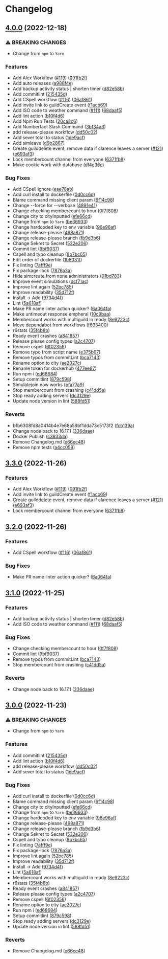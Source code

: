 # Changelog

## [4.0.0](https://github.com/StanislavKysela/Clarence-Bot/compare/v3.3.0...v4.0.0) (2022-12-18)


### ⚠ BREAKING CHANGES

* Change from `npm` to `Yarn`

### Features

* Add Alex Workflow ([#119](https://github.com/StanislavKysela/Clarence-Bot/issues/119)) ([091fb2f](https://github.com/StanislavKysela/Clarence-Bot/commit/091fb2f109a12cf72347008369032fdf96cf2677))
* Add auto releases ([a988f4e](https://github.com/StanislavKysela/Clarence-Bot/commit/a988f4e8c6168d48f45af2ca4b9ddcb158543568))
* Add backup activity status | shorten timer ([d82e58b](https://github.com/StanislavKysela/Clarence-Bot/commit/d82e58b1e379bb20eba2b736062152bc681d40a3))
* Add commitlint ([215435d](https://github.com/StanislavKysela/Clarence-Bot/commit/215435d10e54549023f67ed2f12842274fe1c81e))
* Add CSpell workflow ([#116](https://github.com/StanislavKysela/Clarence-Bot/issues/116)) ([06a1861](https://github.com/StanislavKysela/Clarence-Bot/commit/06a186185c5d0a4c7cc6a6c76b50a088c235fa64))
* Add invite link to guildCreate event ([f1acb69](https://github.com/StanislavKysela/Clarence-Bot/commit/f1acb69bac186ec9e4ca9291b125cc22fe4f583b))
* Add ISO code to weather command ([#111](https://github.com/StanislavKysela/Clarence-Bot/issues/111)) ([68daaf5](https://github.com/StanislavKysela/Clarence-Bot/commit/68daaf5d4183fedd3ce5d0c5f8b7fc2ed4198283))
* Add lint action ([b10f4d6](https://github.com/StanislavKysela/Clarence-Bot/commit/b10f4d67467d50c05ea79b2b0ceb97c6ecb6b7b3))
* Add Npm Run Tests ([20ca3c6](https://github.com/StanislavKysela/Clarence-Bot/commit/20ca3c6eea56324715688925219ac30398ca0423))
* Add Numberfact Slash Command ([3bf34a3](https://github.com/StanislavKysela/Clarence-Bot/commit/3bf34a354605bd1159f05fd9f9e84550fffe976b))
* add release-please workflow ([dd50c02](https://github.com/StanislavKysela/Clarence-Bot/commit/dd50c02a57f565b57bb1db495dbdb3a43608e897))
* Add sever total to status ([1de9acf](https://github.com/StanislavKysela/Clarence-Bot/commit/1de9acfd3d3f59fe25581589bb943c389cc3fbc9))
* Add simleave ([d9b2867](https://github.com/StanislavKysela/Clarence-Bot/commit/d9b28675dff96aa85d15741b420a3d23ab585d3d))
* Create guilddelete event, remove data if clarence leaves a server ([#121](https://github.com/StanislavKysela/Clarence-Bot/issues/121)) ([e693af3](https://github.com/StanislavKysela/Clarence-Bot/commit/e693af3024feb2e1fc0053d93a2b609465a48c30))
* Lock membercount channel from everyone ([6371fb8](https://github.com/StanislavKysela/Clarence-Bot/commit/6371fb87663f755f5b23e66310b8f0c511ae8c66))
* Make cookie work with database ([df4e36c](https://github.com/StanislavKysela/Clarence-Bot/commit/df4e36c4154bec9324f3c792960194d510530cc4))


### Bug Fixes

* Add CSpell Ignore ([eae78ab](https://github.com/StanislavKysela/Clarence-Bot/commit/eae78ab31ced680ed5f91c5972c2d4eaa0945776))
* Add curl install to dockerfile ([0d0cc6d](https://github.com/StanislavKysela/Clarence-Bot/commit/0d0cc6d30d4f865f23bc46f2fd71312b2c5431cb))
* Blame command missing client param ([6f14c98](https://github.com/StanislavKysela/Clarence-Bot/commit/6f14c983153d119d4e5be29a96fdd7e0831c1a50))
* Change --force for --verbose ([4891e41](https://github.com/StanislavKysela/Clarence-Bot/commit/4891e4172d233b3b65139d86af7aeca0306f4eb6))
* Change checking membercount to hour ([0f7f808](https://github.com/StanislavKysela/Clarence-Bot/commit/0f7f80817682bd48abcce0530f28e9e14f9f435d))
* Change city to cityInputted ([efe66cd](https://github.com/StanislavKysela/Clarence-Bot/commit/efe66cd7aebd4b60a49b76fc822bae2063c9aa5b))
* Change from `npm` to `Yarn` ([be36933](https://github.com/StanislavKysela/Clarence-Bot/commit/be36933d178e9fa4d66bdab15d041ee575c5995e))
* Change hardcoded key to env variable ([96e96af](https://github.com/StanislavKysela/Clarence-Bot/commit/96e96af07be181a9dd6619031cbf155d2cf323d5))
* Change release-please ([498a871](https://github.com/StanislavKysela/Clarence-Bot/commit/498a871c1eedd10e7e017f16e0617600357296c3))
* Change release-please branch ([fb9d3b6](https://github.com/StanislavKysela/Clarence-Bot/commit/fb9d3b683d1145b76bc7d7260a506dbdd667944f))
* Change Sekret to Secret ([532e206](https://github.com/StanislavKysela/Clarence-Bot/commit/532e2061581602d5ab4ba10d7423fc765bf1e620))
* Commit lint ([9bf9037](https://github.com/StanislavKysela/Clarence-Bot/commit/9bf9037130536ac8187076494cd602b08e3db175))
* Cspell and typo cleanup ([8b7bc65](https://github.com/StanislavKysela/Clarence-Bot/commit/8b7bc65fd1d0dab042cd66b4a8a058b3a65441d4))
* Edit order of dockerfile ([108331f](https://github.com/StanislavKysela/Clarence-Bot/commit/108331fc0072284eaa6ed286b0295dd5e01c33ec))
* Fix linting ([7afff9e](https://github.com/StanislavKysela/Clarence-Bot/commit/7afff9eda09f3cf7ded818d6bee1023a44be05a1))
* Fix package-lock ([7876a3a](https://github.com/StanislavKysela/Clarence-Bot/commit/7876a3a729fbadb52a3ab4338159ee8e70dab9b2))
* Hide simcreate from none administrators ([01bd783](https://github.com/StanislavKysela/Clarence-Bot/commit/01bd78392e0c447ffc925b3341a4e4f6dce27b01))
* Improve event simulations ([dcf71ac](https://github.com/StanislavKysela/Clarence-Bot/commit/dcf71acd7f0071ee15631b0939a5142f09898a23))
* Improve lint again ([52bc785](https://github.com/StanislavKysela/Clarence-Bot/commit/52bc7851021b571ab003f78fe7f67fca69aa77e1))
* Improve readability ([35d712f](https://github.com/StanislavKysela/Clarence-Bot/commit/35d712f3fa3c1b02922b3d91eed165d39c1d0590))
* Install -&gt; Add ([9734d4f](https://github.com/StanislavKysela/Clarence-Bot/commit/9734d4f110957d253d20743a612162bce8d5b55d))
* Lint ([5a618af](https://github.com/StanislavKysela/Clarence-Bot/commit/5a618af71e27c73dc610c642d1a81ac3f6438b97))
* Make PR name linter action quicker? ([6a064fa](https://github.com/StanislavKysela/Clarence-Bot/commit/6a064faab12281ac0c1f80c4c4f03f982eddf31e))
* Make untimeout response empheral ([10c9baa](https://github.com/StanislavKysela/Clarence-Bot/commit/10c9baa743c7c2cf685d92bcae638de804320193))
* Membercount works with multiguild in ready ([8e9223c](https://github.com/StanislavKysela/Clarence-Bot/commit/8e9223c992a933ec92b5682efd76fcb4cebde433))
* Move dependabot from workflows ([f633400](https://github.com/StanislavKysela/Clarence-Bot/commit/f633400c91115b59dd73b936c9e832cb042efb78))
* r6stats ([35f4b8b](https://github.com/StanislavKysela/Clarence-Bot/commit/35f4b8bb276c38682c4547101623061d8aab77c9))
* Ready event crashes ([a841857](https://github.com/StanislavKysela/Clarence-Bot/commit/a8418572ca096e1cdbb552e25d42149df258e10e))
* Release please config types ([a2c4707](https://github.com/StanislavKysela/Clarence-Bot/commit/a2c4707ad22376a334929f6ce92dd2a7052e551d))
* Remove cspell ([6f02356](https://github.com/StanislavKysela/Clarence-Bot/commit/6f0235659420cee0ddf5a564bc18b931efc37d25))
* Remove typo from script name ([e375b97](https://github.com/StanislavKysela/Clarence-Bot/commit/e375b97b84a979d0cedfedae824b34f575991086))
* Remove typos from commitLint ([bca7143](https://github.com/StanislavKysela/Clarence-Bot/commit/bca7143278ad147bc2c7e2982222fd7f0f0354db))
* Rename option to city ([ae2027c](https://github.com/StanislavKysela/Clarence-Bot/commit/ae2027cb066d035ecb9527aef3fefdfd0ffde0f5))
* Rename token for dockerhub ([477ee87](https://github.com/StanislavKysela/Clarence-Bot/commit/477ee878daec537d0f88b7db16cde2dfaebdd8a8))
* Run npm i ([ed68684](https://github.com/StanislavKysela/Clarence-Bot/commit/ed6868462f751fb425b4dd1f0dcfa1160eba89ab))
* Setup commitlint ([879c598](https://github.com/StanislavKysela/Clarence-Bot/commit/879c5983c4c4be8cd09ed4bb2e4cc3eb0c081363))
* Simulatejoin now works ([bfa77a9](https://github.com/StanislavKysela/Clarence-Bot/commit/bfa77a94e1a396bcefe1f69478e4543463194a29))
* Stop membercount from crashing ([c41dd5a](https://github.com/StanislavKysela/Clarence-Bot/commit/c41dd5a83dbac3ee9b24308cebfbf71c978d5dd3))
* Stop ready adding servers ([dc3129e](https://github.com/StanislavKysela/Clarence-Bot/commit/dc3129e5001c5b56210a76c2128a96a462aab408))
* Update node version in lint ([588fd51](https://github.com/StanislavKysela/Clarence-Bot/commit/588fd5171f142234f6fcd915ab0039e93076ecb3))


### Reverts

* b1b6308fd8a0414b4e7e68a59bf1dda73c5173f2 ([fcb139a](https://github.com/StanislavKysela/Clarence-Bot/commit/fcb139a7e105000d9ab4cdb1a2e7c8c2165f3289))
* Change node back to 16.17.1 ([336daae](https://github.com/StanislavKysela/Clarence-Bot/commit/336daae9aabceab33cd48232720ecbacec982e73))
* Docker Publish ([c3833da](https://github.com/StanislavKysela/Clarence-Bot/commit/c3833da0ee6412f58ec6422e92f923ed71f4ce12))
* Remove Changelog.md ([e66ec48](https://github.com/StanislavKysela/Clarence-Bot/commit/e66ec481734e58634aa70b9b4cdba55092dffcd4))
* Remove npm tests ([a4cc059](https://github.com/StanislavKysela/Clarence-Bot/commit/a4cc059acd0fbc7308d8d77c036112f45e7b1c82))

## [3.3.0](https://github.com/KieranRobson/Clarence-Bot/compare/v3.2.0...v3.3.0) (2022-11-26)


### Features

* Add Alex Workflow ([#119](https://github.com/KieranRobson/Clarence-Bot/issues/119)) ([091fb2f](https://github.com/KieranRobson/Clarence-Bot/commit/091fb2f109a12cf72347008369032fdf96cf2677))
* Add invite link to guildCreate event ([f1acb69](https://github.com/KieranRobson/Clarence-Bot/commit/f1acb69bac186ec9e4ca9291b125cc22fe4f583b))
* Create guilddelete event, remove data if clarence leaves a server ([#121](https://github.com/KieranRobson/Clarence-Bot/issues/121)) ([e693af3](https://github.com/KieranRobson/Clarence-Bot/commit/e693af3024feb2e1fc0053d93a2b609465a48c30))
* Lock membercount channel from everyone ([6371fb8](https://github.com/KieranRobson/Clarence-Bot/commit/6371fb87663f755f5b23e66310b8f0c511ae8c66))

## [3.2.0](https://github.com/KieranRobson/Clarence-Bot/compare/v3.1.0...v3.2.0) (2022-11-26)


### Features

* Add CSpell workflow ([#116](https://github.com/KieranRobson/Clarence-Bot/issues/116)) ([06a1861](https://github.com/KieranRobson/Clarence-Bot/commit/06a186185c5d0a4c7cc6a6c76b50a088c235fa64))


### Bug Fixes

* Make PR name linter action quicker? ([6a064fa](https://github.com/KieranRobson/Clarence-Bot/commit/6a064faab12281ac0c1f80c4c4f03f982eddf31e))

## [3.1.0](https://github.com/KieranRobson/Clarence-Bot/compare/v3.0.0...v3.1.0) (2022-11-25)


### Features

* Add backup activity status | shorten timer ([d82e58b](https://github.com/KieranRobson/Clarence-Bot/commit/d82e58b1e379bb20eba2b736062152bc681d40a3))
* Add ISO code to weather command ([#111](https://github.com/KieranRobson/Clarence-Bot/issues/111)) ([68daaf5](https://github.com/KieranRobson/Clarence-Bot/commit/68daaf5d4183fedd3ce5d0c5f8b7fc2ed4198283))


### Bug Fixes

* Change checking membercount to hour ([0f7f808](https://github.com/KieranRobson/Clarence-Bot/commit/0f7f80817682bd48abcce0530f28e9e14f9f435d))
* Commit lint ([9bf9037](https://github.com/KieranRobson/Clarence-Bot/commit/9bf9037130536ac8187076494cd602b08e3db175))
* Remove typos from commitLint ([bca7143](https://github.com/KieranRobson/Clarence-Bot/commit/bca7143278ad147bc2c7e2982222fd7f0f0354db))
* Stop membercount from crashing ([c41dd5a](https://github.com/KieranRobson/Clarence-Bot/commit/c41dd5a83dbac3ee9b24308cebfbf71c978d5dd3))


### Reverts

* Change node back to 16.17.1 ([336daae](https://github.com/KieranRobson/Clarence-Bot/commit/336daae9aabceab33cd48232720ecbacec982e73))

## [3.0.0](https://github.com/KieranRobson/Clarence-Bot/compare/v2.6.1...v3.0.0) (2022-11-23)

### ⚠ BREAKING CHANGES

- Change from `npm` to `Yarn`

### Features

- Add commitlint ([215435d](https://github.com/KieranRobson/Clarence-Bot/commit/215435d10e54549023f67ed2f12842274fe1c81e))
- Add lint action ([b10f4d6](https://github.com/KieranRobson/Clarence-Bot/commit/b10f4d67467d50c05ea79b2b0ceb97c6ecb6b7b3))
- add release-please workflow ([dd50c02](https://github.com/KieranRobson/Clarence-Bot/commit/dd50c02a57f565b57bb1db495dbdb3a43608e897))
- Add sever total to status ([1de9acf](https://github.com/KieranRobson/Clarence-Bot/commit/1de9acfd3d3f59fe25581589bb943c389cc3fbc9))

### Bug Fixes

- Add curl install to dockerfile ([0d0cc6d](https://github.com/KieranRobson/Clarence-Bot/commit/0d0cc6d30d4f865f23bc46f2fd71312b2c5431cb))
- Blame command missing client param ([6f14c98](https://github.com/KieranRobson/Clarence-Bot/commit/6f14c983153d119d4e5be29a96fdd7e0831c1a50))
- Change city to cityInputted ([efe66cd](https://github.com/KieranRobson/Clarence-Bot/commit/efe66cd7aebd4b60a49b76fc822bae2063c9aa5b))
- Change from `npm` to `Yarn` ([be36933](https://github.com/KieranRobson/Clarence-Bot/commit/be36933d178e9fa4d66bdab15d041ee575c5995e))
- Change hardcoded key to env variable ([96e96af](https://github.com/KieranRobson/Clarence-Bot/commit/96e96af07be181a9dd6619031cbf155d2cf323d5))
- Change release-please ([498a871](https://github.com/KieranRobson/Clarence-Bot/commit/498a871c1eedd10e7e017f16e0617600357296c3))
- Change release-please branch ([fb9d3b6](https://github.com/KieranRobson/Clarence-Bot/commit/fb9d3b683d1145b76bc7d7260a506dbdd667944f))
- Change Sekret to Secret ([532e206](https://github.com/KieranRobson/Clarence-Bot/commit/532e2061581602d5ab4ba10d7423fc765bf1e620))
- Cspell and typo cleanup ([8b7bc65](https://github.com/KieranRobson/Clarence-Bot/commit/8b7bc65fd1d0dab042cd66b4a8a058b3a65441d4))
- Fix linting ([7afff9e](https://github.com/KieranRobson/Clarence-Bot/commit/7afff9eda09f3cf7ded818d6bee1023a44be05a1))
- Fix package-lock ([7876a3a](https://github.com/KieranRobson/Clarence-Bot/commit/7876a3a729fbadb52a3ab4338159ee8e70dab9b2))
- Improve lint again ([52bc785](https://github.com/KieranRobson/Clarence-Bot/commit/52bc7851021b571ab003f78fe7f67fca69aa77e1))
- Improve readability ([35d712f](https://github.com/KieranRobson/Clarence-Bot/commit/35d712f3fa3c1b02922b3d91eed165d39c1d0590))
- Install -&gt; Add ([9734d4f](https://github.com/KieranRobson/Clarence-Bot/commit/9734d4f110957d253d20743a612162bce8d5b55d))
- Lint ([5a618af](https://github.com/KieranRobson/Clarence-Bot/commit/5a618af71e27c73dc610c642d1a81ac3f6438b97))
- Membercount works with multiguild in ready ([8e9223c](https://github.com/KieranRobson/Clarence-Bot/commit/8e9223c992a933ec92b5682efd76fcb4cebde433))
- r6stats ([35f4b8b](https://github.com/KieranRobson/Clarence-Bot/commit/35f4b8bb276c38682c4547101623061d8aab77c9))
- Ready event crashes ([a841857](https://github.com/KieranRobson/Clarence-Bot/commit/a8418572ca096e1cdbb552e25d42149df258e10e))
- Release please config types ([a2c4707](https://github.com/KieranRobson/Clarence-Bot/commit/a2c4707ad22376a334929f6ce92dd2a7052e551d))
- Remove cspell ([6f02356](https://github.com/KieranRobson/Clarence-Bot/commit/6f0235659420cee0ddf5a564bc18b931efc37d25))
- Rename option to city ([ae2027c](https://github.com/KieranRobson/Clarence-Bot/commit/ae2027cb066d035ecb9527aef3fefdfd0ffde0f5))
- Run npm i ([ed68684](https://github.com/KieranRobson/Clarence-Bot/commit/ed6868462f751fb425b4dd1f0dcfa1160eba89ab))
- Setup commitlint ([879c598](https://github.com/KieranRobson/Clarence-Bot/commit/879c5983c4c4be8cd09ed4bb2e4cc3eb0c081363))
- Stop ready adding servers ([dc3129e](https://github.com/KieranRobson/Clarence-Bot/commit/dc3129e5001c5b56210a76c2128a96a462aab408))
- Update node version in lint ([588fd51](https://github.com/KieranRobson/Clarence-Bot/commit/588fd5171f142234f6fcd915ab0039e93076ecb3))

### Reverts

- Remove Changelog.md ([e66ec48](https://github.com/KieranRobson/Clarence-Bot/commit/e66ec481734e58634aa70b9b4cdba55092dffcd4))
